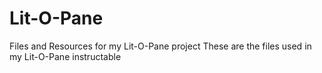 # Lit-O-Pane
Files and Resources for my Lit-O-Pane project
These are the files used in my Lit-O-Pane instructable
